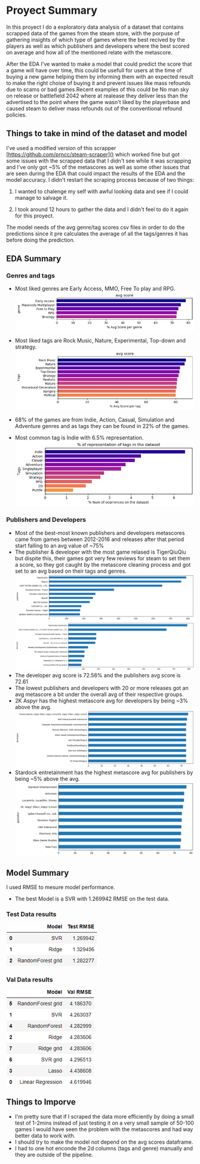 # Proyect Summary

In this proyect I do a exploratory data analysis of a dataset that contains scrapped data of the games from the steam store, with the porpuse of gathering insights of which type of games where the best recived by the players as well as which publishers and developers where the best scored on average and how all of the mentioned relate with the metascore.

After the EDA I've wanted to make a model that could predict the score that a game will have over time, this could be usefull for users at the time of buying a new game helping them by informing them with an expected result to make the right choise of buying it and prevent issues like mass refounds due to scams or bad games.Recent examples of this could be No man sky on release or battlefield 2042 where at realease they deliver less than the advertised to the point where the game wasn't liked by the playerbase and caused steam to deliver mass refounds out of the conventional refound policies.

## Things to take in mind of the dataset and model

I've used a modified version of this scrapper [https://github.com/prncc/steam-scraper]() which worked fine but got some issues with the scrapped data that I didn't see while it was scrapping and I've only got ~5% of the metascores as well as some other issues that are seen during the EDA that could impact the results of the EDA and the model accuracy. I didn't restart the scraping process because of two things: 
1) I wanted to chalenge my self with awful looking data and see if I could manage to salvage it. 

2) I took around 12 hours to gather the data and I didn't feel to do it again for this proyect.

The model needs of the avg genre/tag scores csv files in order to do the predictions since it pre calculates the average of all the tags/genres it has before doing the prediction.

## EDA Summary

### Genres and tags

* Most liked genres are Early Access, MMO, Free To play and RPG.
![](./imgs/genres_avg_scores.png)
* Most liked tags are Rock Music, Nature, Experimental, Top-down and strategy.
![](./imgs/tags_avg_scores.png)

* 68% of the games are from Indie, Action, Casual, Simulation and Adventure genres and as tags they can be found in 22% of the games.
* Most common tag is Indie with 6.5% representation.
![](./imgs/tag_representation.png)

### Publishers and Developers

* Most of the best-most known publishers and developers metascores came from games between 2012-2016 and releases after that period start falling to an avg value of ~75%
* The publisher & developer with the most game relased is TigerQiuQiu but dispite this, their games got very few reviews for steam to set them a score, so they got caught by the metascore cleaning process and got set to an avg based on their tags and genres.
![](./imgs/games_released_publishers.png)
![](./imgs/games_released_developers.png)
* The developer avg score is 72.56% and the publishers avg score is 72.61
* The lowest publishers and developers with 20 or more releases got an avg metascore a bit under the overall avg of their respective groups.
* 2K Aspyr has the highest metascore avg for developers by being ~3% above the avg.
![](./imgs/avg_developer_score.png)
* Stardock entretainment has the highest metascore avg for publishers by being ~5% above the avg.
![](./imgs/avg_publisher_score.png)

## Model Summary

I used RMSE to mesure model performance.

* The best Model is a SVR with 1.269942 RMSE on the test data.

### Test Data results
![](./imgs/test_results_table.png)

### Val Data results
![](./imgs/val_results_table.png)

## Things to Imporve

* I'm pretty sure that if I scraped the data more efficiently by doing a small test of 1-2mins instead of just testing it on a very small sample of 50-100 games I would have seen the problem with the metascores and had way better data to work with.
* I should try to make the model not depend on the avg scores dataframe.
* I had to one hot enconde the 2d columns (tags and genre) manually and they are outside of the pipeline.
